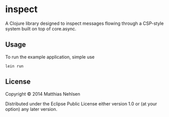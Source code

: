 # inspect

A Clojure library designed to inspect messages flowing through a CSP-style system built on top of core.async.

## Usage

To run the example application, simple use

    lein run

## License

Copyright © 2014 Matthias Nehlsen

Distributed under the Eclipse Public License either version 1.0 or (at your option) any later version.
